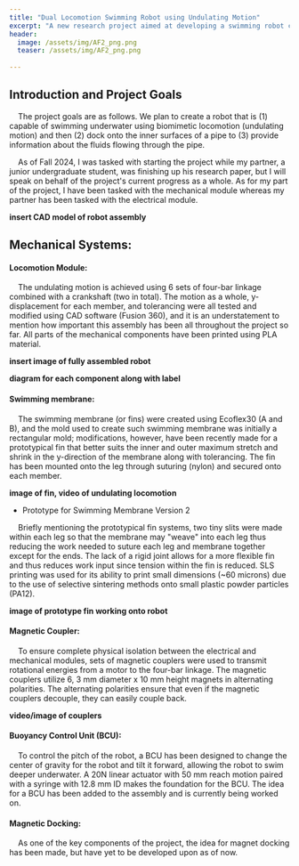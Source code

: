 ```yaml
---
title: "Dual Locomotion Swimming Robot using Undulating Motion"
excerpt: "A new research project aimed at developing a swimming robot capable of diving underwater, docking on the inner walls of a pipe, and sensing liquids flowing through."
header:
  image: /assets/img/AF2_png.png
  teaser: /assets/img/AF2_png.png
   
---
```

## Introduction and Project Goals
&nbsp;&nbsp;&nbsp;&nbsp;The project goals are as follows. We plan to create a robot that is (1) capable of swimming underwater using biomimetic locomotion (undulating motion) and then (2) dock onto the inner surfaces of a pipe to (3) provide information about the fluids flowing through the pipe.

&nbsp;&nbsp;&nbsp;&nbsp;As of Fall 2024, I was tasked with starting the project while my partner, a junior undergraduate student, was finishing up his research paper, but I will speak on behalf of the project's current progress as a whole. As for my part of the project, I have been tasked with the mechanical module whereas my partner has been tasked with the electrical module.

**insert CAD model of robot assembly**

## Mechanical Systems:
#### Locomotion Module:
&nbsp;&nbsp;&nbsp;&nbsp;The undulating motion is achieved using 6 sets of four-bar linkage combined with a crankshaft (two in total). The motion as a whole, y-displacement for each member, and tolerancing were all tested and modified using CAD software (Fusion 360), and it is an understatement to mention how important this assembly has been all throughout the project so far. All parts of the mechanical components have been printed using PLA material.

**insert image of fully assembled robot**

**diagram for each component along with label**

#### Swimming membrane:
&nbsp;&nbsp;&nbsp;&nbsp;The swimming membrane (or fins) were created using Ecoflex30 (A and B), and the mold used to create such swimming membrane was initially a rectangular mold; modifications, however, have been recently made for a prototypical fin that better suits the inner and outer maximum stretch and shrink in the y-direction of the membrane along with tolerancing. The fin has been mounted onto the leg through suturing (nylon) and secured onto each member. 

**image of fin, video of undulating locomotion**

* Prototype for Swimming Membrane Version 2

&nbsp;&nbsp;&nbsp;&nbsp;Briefly mentioning the prototypical fin systems, two tiny slits were made within each leg so that the membrane may "weave" into each leg thus reducing the work needed to suture each leg and membrane together except for the ends. The lack of a rigid joint allows for a more flexible fin and thus reduces work input since tension within the fin is reduced. SLS printing was used for its ability to print small dimensions (~60 microns) due to the use of selective sintering methods onto small plastic powder particles (PA12). 

**image of prototype fin working onto robot**

#### Magnetic Coupler:
&nbsp;&nbsp;&nbsp;&nbsp;To ensure complete physical isolation between the electrical and mechanical modules, sets of magnetic couplers were used to transmit rotational energies from a motor to the four-bar linkage. The magnetic couplers utilize 6, 3 mm diameter x 10 mm height magnets in alternating polarities. The alternating polarities ensure that even if the magnetic couplers decouple, they can easily couple back.

**video/image of couplers**

#### Buoyancy Control Unit (BCU):
&nbsp;&nbsp;&nbsp;&nbsp;To control the pitch of the robot, a BCU has been designed to change the center of gravity for the robot and tilt it forward, allowing the robot to swim deeper underwater. A 20N linear actuator with 50 mm reach motion paired with a syringe with 12.8 mm ID makes the foundation for the BCU. The idea for a BCU has been added to the assembly and is currently being worked on.

#### Magnetic Docking:
&nbsp;&nbsp;&nbsp;&nbsp;As one of the key components of the project, the idea for magnet docking has been made, but have yet to be developed upon as of now.









